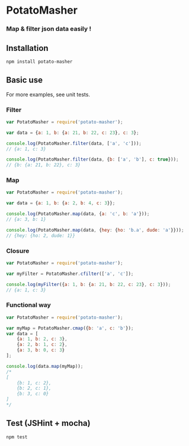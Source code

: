 # PotatoMasher
### Map & filter json data easily !

## Installation
```bash
npm install potato-masher
```

## Basic use

For more examples, see unit tests.

### Filter
```javascript
var PotatoMasher = require('potato-masher');

var data = {a: 1, b: {a: 21, b: 22, c: 23}, c: 3};

console.log(PotatoMasher.filter(data, ['a', 'c']));
// {a: 1, c: 3}

console.log(PotatoMasher.filter(data, {b: ['a', 'b'], c: true}));
// {b: {a: 21, b: 22}, c: 3}
```

### Map
```javascript
var PotatoMasher = require('potato-masher');

var data = {a: 1, b: {a: 2, b: 4, c: 3}};

console.log(PotatoMasher.map(data, {a: 'c', b: 'a'}));
// {a: 3, b: 1}

console.log(PotatoMasher.map(data, {hey: {ho: 'b.a', dude: 'a'}}));
// {hey: {ho: 2, dude: 1}}
```

### Closure

```javascript
var PotatoMasher = require('potato-masher');

var myFilter = PotatoMasher.cfilter(['a', 'c']);

console.log(myFilter({a: 1, b: {a: 21, b: 22, c: 23}, c: 3}));
// {a: 1, c: 3}
```

### Functional way

```javascript
var PotatoMasher = require('potato-masher');

var myMap = PotatoMasher.cmap({b: 'a', c: 'b'});
var data = [
    {a: 1, b: 2, c: 3},
    {a: 2, b: 1, c: 2},
    {a: 3, b: 0, c: 3}
];

console.log(data.map(myMap));
/*
[
    {b: 1, c: 2},
    {b: 2, c: 1},
    {b: 3, c: 0}
]
*/
```

## Test (JSHint + mocha)
```bash
npm test
```